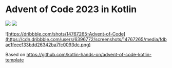 # Advent of Code 2023 in Kotlin

![](https://img.shields.io/badge/day%20📅-13-blue) ![](https://img.shields.io/badge/stars%20⭐-24-yellow)

![https://dribbble.com/shots/14767265-Advent-of-Code](https://cdn.dribbble.com/users/6396772/screenshots/14767265/media/fdbae1feee133bdd26342ba7fc0093dc.png)

Based on https://github.com/kotlin-hands-on/advent-of-code-kotlin-template
